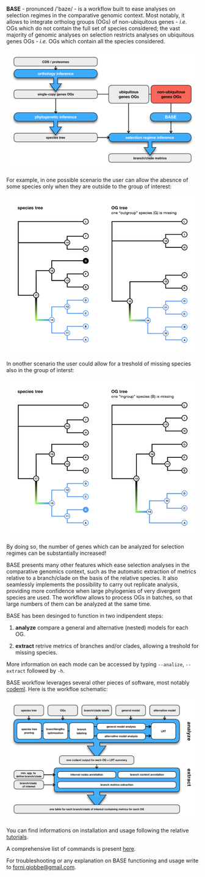 **BASE** - pronunced  /'baze/ - is a workflow built to ease analyses on selection regimes in the comparative genomic context. 
Most notably, it allows to integrate ortholog groups (OGs) of non-ubiquitous genes - *i.e.* OGs which do not 
contain the full set of species considered; the vast majority of genomic analyses on selection restricts analyses on ubiquitous genes OGs - *i.e.* OGs 
which contain all the species considered.

![Image description](https://github.com/for-giobbe/BASE/blob/master/figures/BASE_fig.001.jpg)

For example, in one possible scenario the user can allow the abesnce of some species only when they are outside to the group of interest:

![Image description](https://github.com/for-giobbe/BASE/blob/master/figures/BASE_fig.003.jpg)

In onother scenario the user could allow for a treshold of missing species also in the group of interst:

![Image description](https://github.com/for-giobbe/BASE/blob/master/figures/BASE_fig.004.jpg)

By doing so, the number of genes which can be analyzed for selection regimes can be substantially increased! 

BASE presents many other features
which ease selection analyses in the comparative genomics context, such as the automatic extraction of metrics relative to a branch/clade on the basis
of the relative species. It also seamlessly implements the possibility to carry out replicate analysis, providing more confidence
when large phylogenies of very divergent species are used. The workflow allows to process OGs in batches, so that large numbers of them can be analyzed
at the same time.

BASE has been desinged to function in two indipendent steps:

1.   **analyze**		compare a general and alternative (nested) models for each OG.

2.   **extract**		retrive metrics of branches and/or clades, allowing a treshold for missing species.

More information on each mode can be accessed by typing ```--analize```, ```--extract``` followed by ```-h```.

BASE workflow leverages several other pieces of software, most notably [codeml](http://abacus.gene.ucl.ac.uk/software/pamlDOC.pdf). Here is the workfloe schematic:

![Image description](https://github.com/for-giobbe/BASE/blob/master/figures/BASE_fig.002.jpg)

You can find informations on installation and usage following the relative [tutorials](https://github.com/for-giobbe/BASE/blob/master/tutorial_0.md).

A comprehensive list of commands is present [here](https://github.com/for-giobbe/BASE/blob/master/command_list.md).

For troubleshooting or any explanation on BASE functioning and usage write to forni.giobbe@gmail.com.
